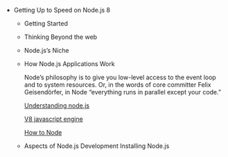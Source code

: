 - Getting Up to Speed on Node.js 8
  - Getting Started
  - Thinking Beyond the web
  - Node.js’s Niche
  - How Node.js Applications Work
  
      Node’s philosophy is to give you low-level access to the event loop and to system resources. Or, in the words of core committer Felix Geisendörfer, in Node “everything runs in parallel except your code.”
      
      [Understanding node.js](http://www.debuggable.com/posts/understanding-node-js:4bd98440-45e4-4a9a-8ef7-0f7ecbdd56cb)
      
      [V8 javascript engine](https://v8.dev/)
      
      [How to Node](http://howtonode.org/)
  
  - Aspects of Node.js Development
Installing Node.js
